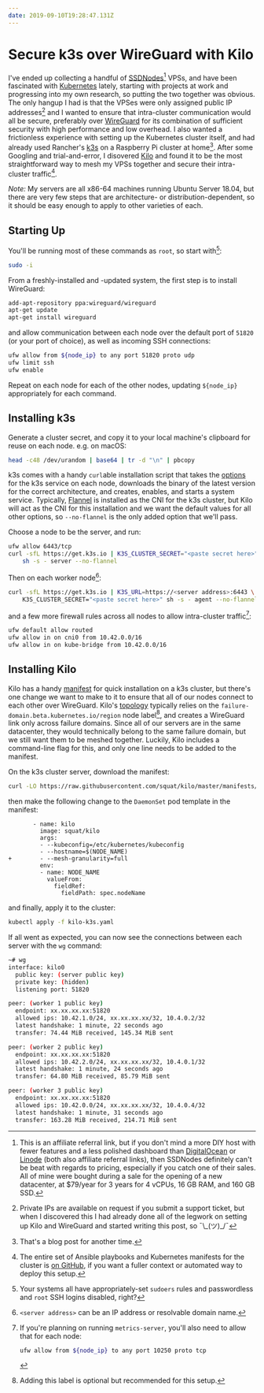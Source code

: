 ```yaml
---
date: 2019-09-10T19:28:47.131Z
---
```


# Secure k3s over WireGuard with Kilo

I've ended up collecting a handful of [SSDNodes][][^ssdn] VPSs, and have been
fascinated with [Kubernetes][] lately, starting with projects at work and
progressing into my own research, so putting the two together was obvious.
The only hangup I had is that the VPSes were only assigned public IP
addresses[^ips] and I wanted to ensure that intra-cluster communication would
all be secure, preferably over [WireGuard][] for its combination of sufficient
security with high performance and low overhead. I also wanted a frictionless
experience with setting up the Kubernetes cluster itself, and had already
used Rancher's [k3s][] on a Raspberry Pi cluster at home[^rpi]. After some
Googling and trial-and-error, I disovered [Kilo][] and found it to be the
most straightforward way to mesh my VPSs together and secure their
intra-cluster traffic[^src].

_Note:_ My servers are all x86-64 machines running Ubuntu Server 18.04, but
there are very few steps that are architecture- or distribution-dependent, so
it should be easy enough to apply to other varieties of each.

## Starting Up

You'll be running most of these commands as `root`, so start with[^sudo]:

```bash
sudo -i
```

From a freshly-installed and -updated system, the first step is to install
WireGuard:

```bash
add-apt-repository ppa:wireguard/wireguard
apt-get update
apt-get install wireguard
```

and allow communication between each node over the default port of `51820` (or
your port of choice), as well as incoming SSH connections:

```bash
ufw allow from ${node_ip} to any port 51820 proto udp
ufw limit ssh
ufw enable
```

Repeat on each node for each of the other nodes, updating `${node_ip}`
appropriately for each command.

## Installing k3s

Generate a cluster secret, and copy it to your local machine's clipboard for
reuse on each node. e.g. on macOS:

```bash
head -c48 /dev/urandom | base64 | tr -d "\n" | pbcopy
```

k3s comes with a handy `curl`able installation script that takes the [options][]
for the k3s service on each node, downloads the binary of the latest version for
the correct architecture, and creates, enables, and starts a system service.
Typically, [Flannel][] is installed as the CNI for the k3s cluster, but Kilo
will act as the CNI for this installation and we want the default values for all
other options, so `--no-flannel` is the only added option that we'll pass.

Choose a node to be the server, and run:

```bash
ufw allow 6443/tcp
curl -sfL https://get.k3s.io | K3S_CLUSTER_SECRET="<paste secret here>" \
    sh -s - server --no-flannel
```

Then on each worker node[^server]:

```bash
curl -sfL https://get.k3s.io | K3S_URL=https://<server address>:6443 \
    K3S_CLUSTER_SECRET="<paste secret here>" sh -s - agent --no-flannel
```

and a few more firewall rules across all nodes to allow intra-cluster
traffic[^metrics]:

```bash
ufw default allow routed
ufw allow in on cni0 from 10.42.0.0/16
ufw allow in on kube-bridge from 10.42.0.0/16
```

## Installing Kilo

Kilo has a handy [manifest][] for quick installation on a k3s cluster, but
there's one change we want to make to it to ensure that all of our nodes
connect to each other over WireGuard. Kilo's [topology][] typically relies on
the `failure-domain.beta.kubernetes.io/region` node label[^fd], and creates a
WireGuard link only across failure domains. Since all of our servers are in
the same datacenter, they would technically belong to the same failure
domain, but we still want them to be meshed together. Luckily, Kilo includes a
command-line flag for this, and only one line needs to be added to the manifest.

On the k3s cluster server, download the manifest:

```bash
curl -LO https://raw.githubusercontent.com/squat/kilo/master/manifests/kilo-k3s.yaml
```

then make the following change to the `DaemonSet` pod template in the manifest:

```diff{numberLines: 99}
       - name: kilo
         image: squat/kilo
         args:
         - --kubeconfig=/etc/kubernetes/kubeconfig
         - --hostname=$(NODE_NAME)
+        - --mesh-granularity=full
         env:
         - name: NODE_NAME
           valueFrom:
             fieldRef:
               fieldPath: spec.nodeName
```

and finally, apply it to the cluster:

```bash
kubectl apply -f kilo-k3s.yaml
```

If all went as expected, you can now see the connections between each server
with the `wg` command:

```bash
~# wg
interface: kilo0
  public key: (server public key)
  private key: (hidden)
  listening port: 51820

peer: (worker 1 public key)
  endpoint: xx.xx.xx.xx:51820
  allowed ips: 10.42.1.0/24, xx.xx.xx.xx/32, 10.4.0.2/32
  latest handshake: 1 minute, 22 seconds ago
  transfer: 74.44 MiB received, 145.34 MiB sent

peer: (worker 2 public key)
  endpoint: xx.xx.xx.xx:51820
  allowed ips: 10.42.2.0/24, xx.xx.xx.xx/32, 10.4.0.1/32
  latest handshake: 1 minute, 24 seconds ago
  transfer: 64.80 MiB received, 85.79 MiB sent

peer: (worker 3 public key)
  endpoint: xx.xx.xx.xx:51820
  allowed ips: 10.42.0.0/24, xx.xx.xx.xx/32, 10.4.0.4/32
  latest handshake: 1 minute, 31 seconds ago
  transfer: 163.28 MiB received, 214.71 MiB sent
```

[^ssdn]:

    This is an affiliate referral link, but if you don't mind a more DIY host
    with fewer features and a less polished dashboard than [DigitalOcean][] or
    [Linode][] (both also affiliate referral links), then SSDNodes definitely
    can't be beat with regards to pricing, especially if you catch one of their
    sales. All of mine were bought during a sale for the opening of a new
    datacenter, at \$79/year for 3 years for 4 vCPUs, 16 GB RAM, and 160 GB SSD.

[^ips]:

    Private IPs are available on request if you submit a support ticket, but
    when I discovered this I had already done all of the legwork on setting up
    Kilo and WireGuard and started writing this post, so ¯\\\_(ツ)\_/¯

[^rpi]: That's a blog post for another time.
[^src]:

    The entire set of Ansible playbooks and Kubernetes manifests for the cluster
    is [on GitHub][hfi], if you want a fuller context or automated way to deploy
    this setup.

[^sudo]:

    Your systems all have appropriately-set `sudoers` rules and passwordless and
    `root` SSH logins disabled, right?

[^server]: `<server address>` can be an IP address or resolvable domain name.
[^metrics]:

    If you're planning on running `metrics-server`, you'll also need to allow
    that for each node:

    ```bash
    ufw allow from ${node_ip} to any port 10250 proto tcp
    ```

[^fd]: Adding this label is optional but recommended for this setup.

[digitalocean]: https://m.do.co/c/0c4743ec7101
[flannel]: https://github.com/coreos/flannel
[hfi]: https://github.com/hannahs-family/infrastructure
[linode]: https://www.linode.com/?r=34a818be960210afe1281f13a5e6f032dcd8bbb2
[k3s]: https://k3s.io/
[kilo]: https://github.com/squat/kilo
[kubernetes]: https://kubernetes.io/
[manifest]: https://github.com/squat/kilo/blob/master/manifests/kilo-k3s.yaml
[options]: https://rancher.com/docs/k3s/latest/en/installation/
[ssdnodes]: https://www.ssdnodes.com/manage/aff.php?aff=854
[topology]: https://github.com/squat/kilo/blob/master/docs/topology.md
[wireguard]: https://www.wireguard.com/
